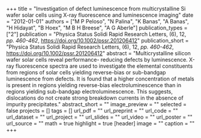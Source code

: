 +++
title = "Investigation of defect luminescence from multicrystalline Si wafer solar cells using X-ray fluorescence and luminescence imaging"
date = "2012-01-01"
authors = ["M P Peloso", "N Palina", "K Banas", "A Banas", "H Hidayat", "B Hoex", "M B H Breese", "A G Aberle"]
publication_types = ["2"]
publication = "Physica Status Solidi Rapid Research Letters, (6), 12, _pp. 460-462_, https://doi.org/10.1002/pssr.201206412"
publication_short = "Physica Status Solidi Rapid Research Letters, (6), 12, _pp. 460-462_, https://doi.org/10.1002/pssr.201206412"
abstract = "Multicrystalline silicon wafer solar cells reveal performance- reducing defects by luminescence. X-ray fluorescence spectra are used to investigate the elemental constituents from regions of solar cells yielding reverse-bias or sub-bandgap luminescence from defects. It is found that a higher concentration of metals is present in regions yielding reverse-bias electroluminescence than in regions yielding sub-bandgap electroluminescence. This suggests, dislocations do not create strong breakdown currents in the absence of impurity precipitates."
abstract_short = ""
image_preview = ""
selected = false
projects = []
tags = []
url_pdf = ""
url_preprint = ""
url_code = ""
url_dataset = ""
url_project = ""
url_slides = ""
url_video = ""
url_poster = ""
url_source = ""
math = true
highlight = true
[header]
image = ""
caption = ""
+++
